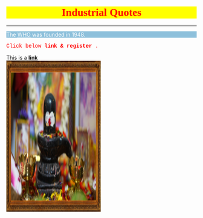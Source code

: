 <html>
<head>
<h1 style="text-align:center;background-color:yellow;color:red;font-family:times;">Industrial Quotes</h1>
  <hr>
</head>
<!--<body style="background-color: rgb(141, 192, 219);text-align:center;">-->
<body style="background-image: url('image1.png');" width="2880" height="1800"  text-align:center;">
<!-- How this works -->
<p style="color:white; background-color: rgb(141, 192, 219); ">The <abbr title="World Health Organization"> WHO</abbr> was founded in 1948.</p>

<p style="color:red;font-family:courier;"> Click below <strong> link & register </strong> .</p>
<a href="https://www.w3schools.com" target="_blank">This is a <strong> link </strong> </a> <br>

<img src="image1.png" style="float:none;" width="250" height="400" alt="Lord SHIVA">


</body>
</html>
